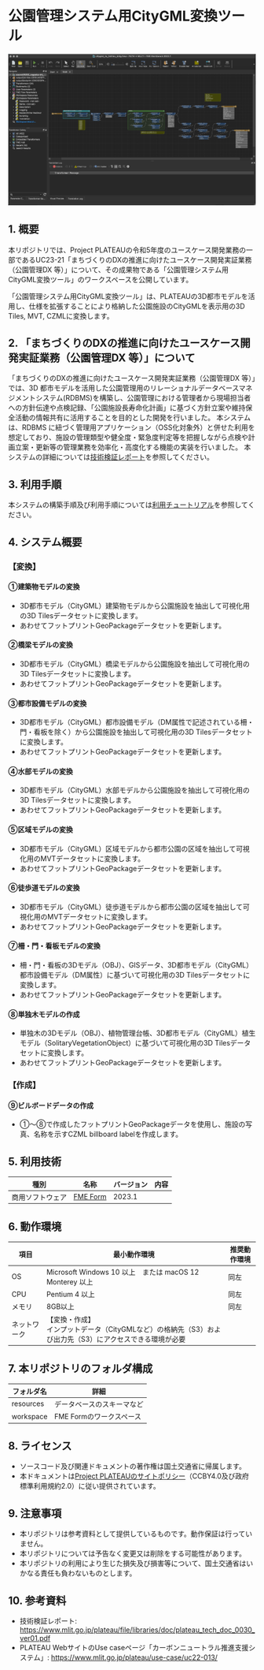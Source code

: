 # 公園管理システム用CityGML変換ツール<!-- OSSの対象物の名称を記載ください。分かりやすさを重視し、できるだけ日本語で命名ください。英語名称の場合は日本語説明を（）書きで併記ください。 -->

![概要](./img/tutorial_001.png) <!-- OSSの対象物のスクリーンショット（画面表示がない場合にはイメージ画像）を貼り付けください -->

## 1. 概要 <!-- 本リポジトリでOSS化しているソフトウェア・ライブラリについて1文で説明を記載ください -->
本リポジトリでは、Project PLATEAUの令和5年度のユースケース開発業務の一部であるUC23-21「まちづくりのDXの推進に向けたユースケース開発実証業務（公園管理DX 等）」について、その成果物である「公園管理システム用CityGML変換ツール」のワークスペースを公開しています。

「公園管理システム用CityGML変換ツール」は、PLATEAUの3D都市モデルを活用し、仕様を拡張することにより格納した公園施設のCityGMLを表示用の3D Tiles, MVT, CZMLに変換します。

## 2. 「まちづくりのDXの推進に向けたユースケース開発実証業務（公園管理DX 等）」について <!-- 「」内にユースケース名称を記載ください。本文は以下のサンプルを参考に記載ください。URLはアクセンチュアにて設定しますので、サンプルそのままでOKです。 -->
「まちづくりのDXの推進に向けたユースケース開発実証業務（公園管理DX 等）」では、3D 都市モデルを活用した公園管理用のリレーショナルデータベースマネジメントシステム(RDBMS)を構築し、公園管理における管理者から現場担当者への方針伝達や点検記録、「公園施設長寿命化計画」に基づく方針立案や維持保全活動の情報共有に活用することを目的とした開発を行いました。
本システムは、RDBMS に紐づく管理用アプリケーション（OSS化対象外）と併せた利用を想定しており、施設の管理類型や健全度・緊急度判定等を把握しながら点検や計画立案・更新等の管理業務を効率化・高度化する機能の実装を行いました。
本システムの詳細については[技術検証レポート](https://www.mlit.go.jp/plateau/file/libraries/doc/plateau_tech_doc_0030_ver01.pdf)を参照してください。

## 3. 利用手順 <!-- 下記の通り、GitHub Pagesへリンクを記載ください。URLはアクセンチュアにて設定しますので、サンプルそのままでOKです。 -->
本システムの構築手順及び利用手順については[利用チュートリアル](https://project-plateau.github.io/Park-facility-CityGML-to-3DTiles/)を参照してください。

## 4. システム概要 <!-- OSS化対象のシステムが有する機能を記載ください。 -->
### 【変換】
#### ①建築物モデルの変換
- 3D都市モデル（CityGML）建築物モデルから公園施設を抽出して可視化用の3D Tilesデータセットに変換します。
- あわせてフットプリントGeoPackageデータセットを更新します。

#### ②橋梁モデルの変換
- 3D都市モデル（CityGML）橋梁モデルから公園施設を抽出して可視化用の3D Tilesデータセットに変換します。
- あわせてフットプリントGeoPackageデータセットを更新します。

#### ③都市設備モデルの変換
- 3D都市モデル（CityGML）都市設備モデル（DM属性で記述されている柵・門・看板を除く）から公園施設を抽出して可視化用の3D Tilesデータセットに変換します。
- あわせてフットプリントGeoPackageデータセットを更新します。

#### ④水部モデルの変換　
- 3D都市モデル（CityGML）水部モデルから公園施設を抽出して可視化用の3D Tilesデータセットに変換します。
- あわせてフットプリントGeoPackageデータセットを更新します。

#### ⑤区域モデルの変換　
- 3D都市モデル（CityGML）区域モデルから都市公園の区域を抽出して可視化用のMVTデータセットに変換します。
- あわせてフットプリントGeoPackageデータセットを更新します。

#### ⑥徒歩道モデルの変換　
- 3D都市モデル（CityGML）徒歩道モデルから都市公園の区域を抽出して可視化用のMVTデータセットに変換します。
- あわせてフットプリントGeoPackageデータセットを更新します。

#### ⑦柵・門・看板モデルの変換　
- 柵・門・看板の3Dモデル（OBJ）、GISデータ、3D都市モデル（CityGML）都市設備モデル（DM属性）に基づいて可視化用の3D Tilesデータセットに変換します。
- あわせてフットプリントGeoPackageデータセットを更新します。

#### ⑧単独木モデルの作成　
- 単独木の3Dモデル（OBJ）、植物管理台帳、3D都市モデル（CityGML）植生モデル（SolitaryVegetationObject）に基づいて可視化用の3D Tilesデータセットに変換します。
- あわせてフットプリントGeoPackageデータセットを更新します。

### 【作成】
#### ⑨ビルボードデータの作成
- ①〜⑧で作成したフットプリントGeoPackageデータを使用し、施設の写真、名称を示すCZML billboard labelを作成します。

## 5. 利用技術

| 種別              | 名称   | バージョン | 内容 |
| ----------------- | --------|-------------|-----------------------------|
| 商用ソフトウェア       | [FME Form](https://safe.com/) | 2023.1 |  |


## 6. 動作環境 <!-- 動作環境についての仕様を記載ください。 -->
| 項目               | 最小動作環境                                                                                                                                                                                                                                                                                                                                    | 推奨動作環境                   | 
| ------------------ | ----------------------------------------------------------------------------------------------------------------------------------------------------------------------------------------------------------------------------------------------------------------------------------------------------------------------------------------------- | ------------------------------ | 
| OS                 | Microsoft Windows 10 以上　または macOS 12 Monterey 以上                                                                                                                                                                                                                                                                                                                  |  同左 | 
| CPU                | Pentium 4 以上                                                                                                                                                                                                                                                                                                                               | 同左              | 
| メモリ             | 8GB以上                                                                                                                                                                                                                                                                                                                                         | 同左                        |                  | 
| ネットワーク       | 【変換・作成】<br>インプットデータ（CityGMLなど）の格納先（S3）および出力先（S3）にアクセスできる環境が必要                            | 

## 7. 本リポジトリのフォルダ構成 <!-- 本GitHub上のソースファイルの構成を記載ください。 -->
| フォルダ名               | 詳細               | 
| ------------- | ------------ | 
| resources | データベースのスキーマなど                                                                                                                                                                                                                                                                                                                  |  
| workspace  | FME Formのワークスペース                                                                                                                                                                                                                                                                                                                              | 




## 8. ライセンス <!-- 変更せず、そのまま使うこと。 -->

- ソースコード及び関連ドキュメントの著作権は国土交通省に帰属します。
- 本ドキュメントは[Project PLATEAUのサイトポリシー](https://www.mlit.go.jp/plateau/site-policy/)（CCBY4.0及び政府標準利用規約2.0）に従い提供されています。

## 9. 注意事項 <!-- 変更せず、そのまま使うこと。 -->

- 本リポジトリは参考資料として提供しているものです。動作保証は行っていません。
- 本リポジトリについては予告なく変更又は削除をする可能性があります。
- 本リポジトリの利用により生じた損失及び損害等について、国土交通省はいかなる責任も負わないものとします。

## 10. 参考資料 <!-- 技術検証レポートのURLはアクセンチュアにて記載します。 -->
- 技術検証レポート: https://www.mlit.go.jp/plateau/file/libraries/doc/plateau_tech_doc_0030_ver01.pdf
- PLATEAU WebサイトのUse caseページ「カーボンニュートラル推進支援システム」: https://www.mlit.go.jp/plateau/use-case/uc22-013/
